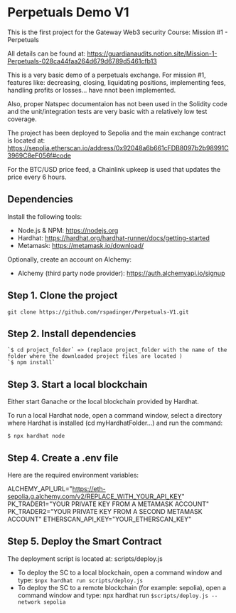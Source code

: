 # Perpetuals Demo V1

This is the first project for the Gateway Web3 security Course: Mission #1 - Perpetuals

All details can be found at: https://guardianaudits.notion.site/Mission-1-Perpetuals-028ca44faa264d679d6789d5461cfb13

This is a very basic demo of a perpetuals exchange. For mission #1, features like: decreasing, closing, liquidating positions, implementing fees, handling profits or losses... have nnot been implemented.

Also, proper Natspec documentaion has not been used in the Solidity code and the unit/integration tests are very basic with a relatively low test coverage.

The project has been deployed to Sepolia and the main exchange contract is located at: https://sepolia.etherscan.io/address/0x92048a6b661cFDB8097b2b98991C3969C8eF056f#code

For the BTC/USD price feed, a Chainlink upkeep is used that updates the price every 6 hours.

## Dependencies

Install the following tools:

-   Node.js & NPM: https://nodejs.org
-   Hardhat: https://hardhat.org/hardhat-runner/docs/getting-started
-   Metamask: https://metamask.io/download/

Optionally, create an account on Alchemy:

-   Alchemy (third party node provider): https://auth.alchemyapi.io/signup

## Step 1. Clone the project

`git clone https://github.com/rspadinger/Perpetuals-V1.git`

## Step 2. Install dependencies

```
`$ cd project_folder` => (replace project_folder with the name of the folder where the downloaded project files are located )
`$ npm install`
```

## Step 3. Start a local blockchain

Either start Ganache or the local blockchain provided by Hardhat.

To run a local Hardhat node, open a command window, select a directory where Hardhat is installed (cd myHardhatFolder...) and run the command:

`$ npx hardhat node`

## Step 4. Create a .env file

Here are the required environment variables:

ALCHEMY_API_URL="https://eth-sepolia.g.alchemy.com/v2/REPLACE_WITH_YOUR_API_KEY"
PK_TRADER1="YOUR PRIVATE KEY FROM A METAMASK ACCOUNT"
PK_TRADER2="YOUR PRIVATE KEY FROM A SECOND METAMASK ACCOUNT"
ETHERSCAN_API_KEY="YOUR_ETHERSCAN_KEY"

## Step 5. Deploy the Smart Contract

The deployment script is located at: scripts/deploy.js

-   To deploy the SC to a local blockchain, open a command window and type: `$npx hardhat run scripts/deploy.js`
-   To deploy the SC to a remote blockchain (for example: sepolia), open a command window and type: npx hardhat run `$scripts/deploy.js --network sepolia`
